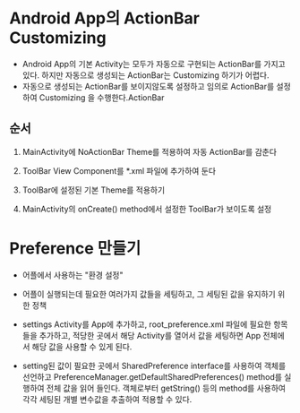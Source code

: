 # Android App의 ActionBar Customizing
* Android App의 기본 Activity는 모두가 자동으로 구현되는 ActionBar를 가지고 있다. 하지만 자동으로 생성되는 ActionBar는 Customizing 하기가 어렵다.
* 자동으로 생성되는 ActionBar를 보이지않도록 설정하고 임의로 ActionBar를 설정하여 Customizing 을 수행한다.ActionBar

## 순서
1. MainActivity에 NoActionBar Theme를 적용하여 자동 ActionBar를 감춘다

2. ToolBar View Component를 *.xml 파일에 추가하여 둔다
3. ToolBar에 설정된 기본 Theme를 적용하기
4. MainActivity의 onCreate() method에서 설정한 ToolBar가 보이도록 설정

# Preference 만들기
* 어플에서 사용하는 "환경 설정"
* 어플이 실행되는데 필요한 여러가지 값들을 세팅하고, 그 세팅된 값을 유지하기 위한 정책
* settings Activity를 App에 추가하고,
    root_preference.xml 파일에 필요한 항목들을 추가하고,
    적당한 곳에서 해당 Activity를 열어서 값을 세팅하면
    App 전체에서 해당 값을 사용할 수 있게 된다.

* setting된 값이 필요한 곳에서
SharedPreference interface를 사용하여 객체를 선언하고
PreferenceManager.getDefaultSharedPreferences() method를 실행하여 전체 값을 읽어 들인다.
객체로부터 getString() 등의 method를 사용하여 각각 세팅된 개별 변수값을 추출하여 적용할 수 있다.
